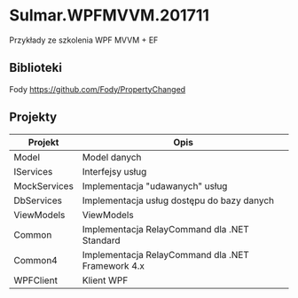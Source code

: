 # Sulmar.WPFMVVM.201711
Przykłady ze szkolenia WPF MVVM + EF



## Biblioteki
Fody https://github.com/Fody/PropertyChanged

## Projekty

| Projekt  | Opis  |
|---|---|
| Model  | Model danych   |
| IServices | Interfejsy usług   |
| MockServices  | Implementacja "udawanych" usług   |
| DbServices  | Implementacja usług dostępu do bazy danych  |
| ViewModels  | ViewModels |
| Common  | Implementacja RelayCommand dla .NET Standard |
| Common4  | Implementacja RelayCommand dla .NET Framework 4.x |
| WPFClient  | Klient WPF |


